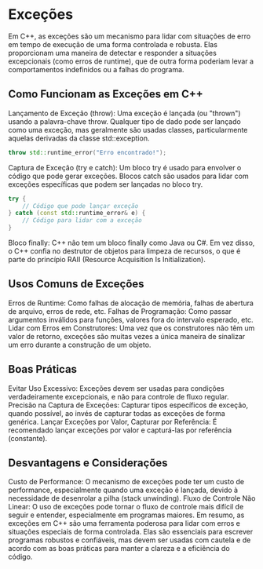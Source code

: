 # Exceções

Em C++, as exceções são um mecanismo para lidar com situações de erro em tempo de execução de uma forma controlada e robusta. Elas proporcionam uma maneira de detectar e responder a situações excepcionais (como erros de runtime), que de outra forma poderiam levar a comportamentos indefinidos ou a falhas do programa.

## Como Funcionam as Exceções em C++

Lançamento de Exceção (throw): Uma exceção é lançada (ou "thrown") usando a palavra-chave throw. Qualquer tipo de dado pode ser lançado como uma exceção, mas geralmente são usadas classes, particularmente aquelas derivadas da classe std::exception.

```cpp
throw std::runtime_error("Erro encontrado!");
```

Captura de Exceção (try e catch): Um bloco try é usado para envolver o código que pode gerar exceções. Blocos catch são usados para lidar com exceções específicas que podem ser lançadas no bloco try.

```cpp
try {
    // Código que pode lançar exceção
} catch (const std::runtime_error& e) {
    // Código para lidar com a exceção
}
```

Bloco finally: C++ não tem um bloco finally como Java ou C#. Em vez disso, o C++ confia no destrutor de objetos para limpeza de recursos, o que é parte do princípio RAII (Resource Acquisition Is Initialization).

## Usos Comuns de Exceções

Erros de Runtime: Como falhas de alocação de memória, falhas de abertura de arquivo, erros de rede, etc.
Falhas de Programação: Como passar argumentos inválidos para funções, valores fora do intervalo esperado, etc.
Lidar com Erros em Construtores: Uma vez que os construtores não têm um valor de retorno, exceções são muitas vezes a única maneira de sinalizar um erro durante a construção de um objeto.

## Boas Práticas

Evitar Uso Excessivo: Exceções devem ser usadas para condições verdadeiramente excepcionais, e não para controle de fluxo regular.
Precisão na Captura de Exceções: Capturar tipos específicos de exceção, quando possível, ao invés de capturar todas as exceções de forma genérica.
Lançar Exceções por Valor, Capturar por Referência: É recomendado lançar exceções por valor e capturá-las por referência (constante).

## Desvantagens e Considerações

Custo de Performance: O mecanismo de exceções pode ter um custo de performance, especialmente quando uma exceção é lançada, devido à necessidade de desenrolar a pilha (stack unwinding).
Fluxo de Controle Não Linear: O uso de exceções pode tornar o fluxo de controle mais difícil de seguir e entender, especialmente em programas maiores.
Em resumo, as exceções em C++ são uma ferramenta poderosa para lidar com erros e situações especiais de forma controlada. Elas são essenciais para escrever programas robustos e confiáveis, mas devem ser usadas com cautela e de acordo com as boas práticas para manter a clareza e a eficiência do código.
